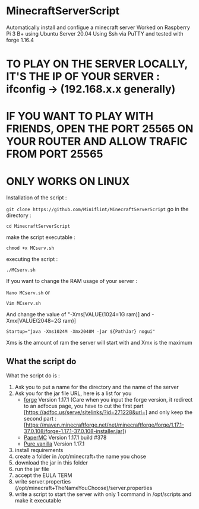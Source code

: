 # MinecraftServerScript
Automatically install and configue a minecraft server
Worked on Raspberry Pi 3 B+ using Ubuntu Server 20.04 Using Ssh via PuTTY and tested with forge 1.16.4
# TO PLAY ON THE SERVER LOCALLY, IT'S THE IP OF YOUR SERVER : ifconfig -> (192.168.x.x generally)
# IF YOU WANT TO PLAY WITH FRIENDS, OPEN THE PORT 25565 ON YOUR ROUTER AND ALLOW TRAFIC FROM PORT 25565

#                               ONLY WORKS ON LINUX
Installation of the script :

```git clone https://github.com/Miniflint/MinecraftServerScript```
go in the directory :

```cd MinecraftServerScript```

make the script executable :

```chmod +x MCserv.sh```

executing the script :

```./MCserv.sh```

If you want to change the RAM usage of your server :

```Nano MCserv.sh```
or

```Vim MCserv.sh```

And change the value of "-Xms[VALUE(1024=1G ram)] and -Xmx[VALUE(2048=2G ram)]

```Startup="java -Xms1024M -Xmx2048M -jar ${PathJar} nogui"```

Xms is the amount of ram the server will start with and Xmx is the maximum

##    What the script do
What the script do is :
  1. Ask you to put a name for the directory and the name of the server
  2. Ask you for the jar file URL, here is a list for you
     - [forge](https://maven.minecraftforge.net/net/minecraftforge/forge/1.17.1-37.0.108/forge-1.17.1-37.0.108-installer.jar) Version 1.17.1 (Care when you input the forge version, it redirect to an adfocus page, you have to cut the first part [https://adfoc.us/serve/sitelinks/?id=271228&url=] and only keep the second part : [https://maven.minecraftforge.net/net/minecraftforge/forge/1.17.1-37.0.108/forge-1.17.1-37.0.108-installer.jar])
     - [PaperMC](https://papermc.io/api/v2/projects/paper/versions/1.17.1/builds/378/downloads/paper-1.17.1-378.jar) Version 1.17.1 build #378
     - [Pure vanilla](https://launcher.mojang.com/v1/objects/a16d67e5807f57fc4e550299cf20226194497dc2/server.jar) Version 1.17.1
  4. install requirements
  5. create a folder in /opt/minecraft+the name you chose
  6. download the jar in this folder
  7. run the jar file
  8. accept the EULA TERM
  9. write server.properties (/opt/minecraft+TheNameYouChoose)/server.properties
  10. write a script to start the server with only 1 command in /opt/scripts and make it executable
